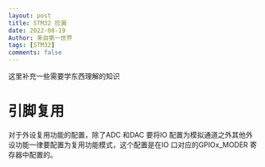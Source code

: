 ```yaml
---
layout: post
title: STM32 捡漏
date: 2022-08-19
Author: 来自第一世界
tags: [STM32]
comments: false
---
```

这里补充一些需要学东西理解的知识

# 引脚复用

对于外设复用功能的配置，除了ADC 和DAC 要将IO 配置为模拟通道之外其他外设功能一律要配置为复用功能模式，这个配置是在IO 口对应的GPIOx_MODER 寄存器中配置的。
